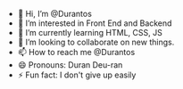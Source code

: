 - 👋 Hi, I’m @Durantos
- 👀 I’m interested in Front End and Backend
- 🌱 I’m currently learning HTML, CSS, JS
- 💞️ I’m looking to collaborate on new things.
- 📫 How to reach me @Durantos
- 😄 Pronouns: Duran Deu-ran
- ⚡ Fun fact: I don't give up easily 

<!---
Durantos/Durantos is a ✨ special ✨ repository because its `README.md` (this file) appears on your GitHub profile.
You can click the Preview link to take a look at your changes.
--->
